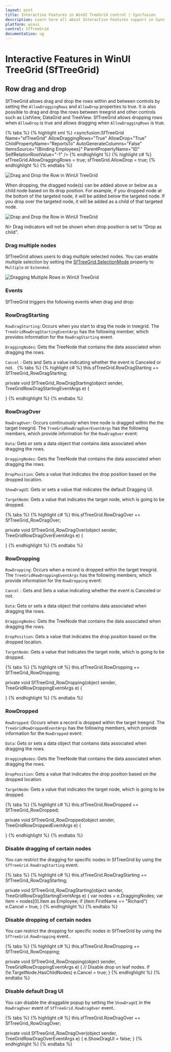 ```yaml
---
layout: post
title: Interactive Features in WinUI TreeGrid control | Syncfusion
description: Learn here all about Interactive Features support in Syncfusion WinUI TreeGrid (SfTreeGrid) control and more.
platform: winui
control: SfTreeGrid
documentation: ug
---
```


# Interactive Features in WinUI TreeGrid (SfTreeGrid)

## Row drag and drop 

SfTreeGrid allows drag and drop the rows within and between controls by setting the `AllowDraggingRows` and `AllowDrop` properties to true. It is also possible to drag and drop the rows between treegrid and other controls such as ListView, DataGrid and TreeView. SfTreeGrid allows dropping rows when `AllowDrop` is true and allows dragging when `AllowDraggingRows` is true.

{% tabs %}
{% highlight xml %}
<syncfusion:SfTreeGrid Name="sfTreeGrid" 
                               AllowDraggingRows="True" 
                               AllowDrop="True" 
                               ChildPropertyName="ReportsTo" 
                               AutoGenerateColumns="False"                                  
                               ItemsSource="{Binding Employees}"
                               ParentPropertyName="ID"
                               SelfRelationRootValue="-1" />
{% endhighlight %}
{% highlight c# %}
sfTreeGrid.AllowDraggingRows = true;
sfTreeGrid.AllowDrop = true;
{% endhighlight %}
{% endtabs %}

![Drag and Drop the Row in WinUI TreeGrid](Row-Drag-and-Drop_images/draganddrop_img1.jpeg)

When dropping, the dragged node(s) can be added above or below as a child node based on its drop position. For example, if you dropped node at the bottom of the targeted node, it will be added below the targeted node. If you drop over the targeted node, it will be added as a child of that targeted node.

![Drap and Drop the Row in WinUI TreeGrid](Row-Drag-and-Drop_images/draganddrop_img3)

N> Drag indicators will not be shown when drop position is set to “Drop as child”.

### Drag multiple nodes

SfTreeGrid allows users to drag multiple selected nodes. You can enable multiple selection by setting the [SfTreeGrid.SelectionMode](https://help.syncfusion.com/cr/winui/Syncfusion.UI.Xaml.Grids.SfGridBase.html#Syncfusion_UI_Xaml_Grids_SfGridBase_SelectionMode) property to `Multiple` or `Extended`.

![Dragging Multiple Rows in WinUI TreeGrid](Row-Drag-and-Drop_images/draganddrop_img3)

### Events

SfTreeGrid triggers the following events when drag and drop:

### RowDragStarting

`RowDragStarting`: Occurs when you start to drag the node in treegrid. The `TreeGridRowDragStartingEventArgs` has the following member, which provides information for the `RowDragStarting` event.

`DraggingNodes`: Gets the TreeNode that contains the data associated when dragging the rows.

`Cancel` :  Gets and Sets a value indicating whether the event is Canceled or not. 
  
{% tabs %}
{% highlight c# %}
this.sfTreeGrid.RowDragStarting += SfTreeGrid_RowDragStarting;

private void SfTreeGrid_RowDragStarting(object sender, TreeGridRowDragStartingEventArgs e)
{

}
{% endhighlight %}
{% endtabs %}

### RowDragOver

`RowDragOver`: Occurs continuously when tree node is dragged within the the target treegrid. The `TreeGridRowDragOverEventArgs` has the following members, which provide information for the `RowDragOver` event:

`Data`: Gets or sets a data object that contains data associated when dragging the rows.

`DraggingNodes`: Gets the TreeNode that contains the data associated when dragging the rows.

`DropPosition`: Gets a value that indicates the drop position based on the dropped location.

`ShowDragUI`: Gets or sets a value that indicates the default Dragging UI.

`TargetNode`: Gets a value that indicates the target node, which is going to be dropped.

{% tabs %}
{% highlight c# %}
this.sfTreeGrid.RowDragOver += SfTreeGrid_RowDragOver;

private void SfTreeGrid_RowDragOver(object sender, TreeGridRowDragOverEventArgs e)
{

}
{% endhighlight %}
{% endtabs %}

### RowDropping

`RowDropping`: Occurs when a record is dropped within the target treegrid. The `TreeGridRowDroppingEventArgs` has the following members, which provide information for the `RowDropping` event:

`Cancel` :  Gets and Sets a value indicating whether the event is Canceled or not. 

`Data`: Gets or sets a data object that contains data associated when dragging the rows.

`DraggingNodes`: Gets the TreeNode that contains the data associated when dragging the rows.

`DropPosition`: Gets a value that indicates the drop position based on the dropped location.

`TargetNode`: Gets a value that indicates the target node, which is going to be dropped.

{% tabs %}
{% highlight c# %}
this.sfTreeGrid.RowDropping += SfTreeGrid_RowDropping;

private void SfTreeGrid_RowDropping(object sender, TreeGridRowDroppingEventArgs e)
{

}
{% endhighlight %}
{% endtabs %}

### RowDropped

`RowDropped`: Occurs when a record is dropped within the target treegrid. The `TreeGridRowDroppedEventArgs` has the following members, which provide information for the `RowDropped` event:

`Data`: Gets or sets a data object that contains data associated when dragging the rows.

`DraggingNodes`: Gets the TreeNode that contains the data associated when dragging the rows.

`DropPosition`: Gets a value that indicates the drop position based on the dropped location.

`TargetNode`: Gets a value that indicates the target node, which is going to be dropped.

{% tabs %}
{% highlight c# %}
this.sfTreeGrid.RowDropped += SfTreeGrid_RowDropped;

private void SfTreeGrid_RowDropped(object sender, TreeGridRowDroppedEventArgs e)
{
    
}
{% endhighlight %}
{% endtabs %}

### Disable dragging of certain nodes

You can restrict the dragging for specific nodes in SfTreeGrid by using the `SfTreeGrid.RowDragStarting` event.

{% tabs %}
{% highlight c# %}
this.sfTreeGrid.RowDragStarting += SfTreeGrid_RowDragStarting;

private void SfTreeGrid_RowDragStarting(object sender, TreeGridRowDragStartingEventArgs e)
{
    var nodes = e.DraggingNodes;
    var item = nodes[0].Item as Employee;
    if (item.FirstName == "Richard")
        e.Cancel = true;
}
{% endhighlight %}
{% endtabs %}

### Disable dropping of certain nodes

You can restrict the dropping for specific nodes in SfTreeGrid by using the `SfTreeGrid.RowDropping` event..

{% tabs %}
{% highlight c# %}
this.sfTreeGrid.RowDropping += SfTreeGrid_RowDropping;

private void SfTreeGrid_RowDropping(object sender, TreeGridRowDroppingEventArgs e)
{
    // Disable drop on leaf nodes.
    if (!e.TargetNode.HasChildNodes)
        e.Cancel = true;
}
{% endhighlight %}
{% endtabs %}

### Disable default Drag UI

You can disable the draggable popup by setting the `ShowDragUI` in the `RowDragOver` event of  `SfTreeGrid.RowDragOver` event..

{% tabs %}
{% highlight c# %}
this.sfTreeGrid.RowDragOver += SfTreeGrid_RowDragOver;

private void SfTreeGrid_RowDragOver(object sender, TreeGridRowDragOverEventArgs e)
{
    e.ShowDragUI = false;
}
{% endhighlight %}
{% endtabs %}